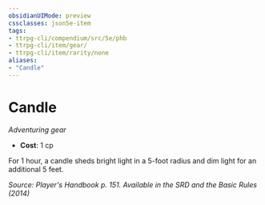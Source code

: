 ```yaml
---
obsidianUIMode: preview
cssclasses: json5e-item
tags:
- ttrpg-cli/compendium/src/5e/phb
- ttrpg-cli/item/gear/
- ttrpg-cli/item/rarity/none
aliases: 
- "Candle"
---
```

# Candle
*Adventuring gear*  


- **Cost**: 1 cp

For 1 hour, a candle sheds bright light in a 5-foot radius and dim light for an additional 5 feet.

*Source: Player's Handbook p. 151. Available in the <span title='Systems Reference Document (5.1)'>SRD</span> and the Basic Rules (2014)*
